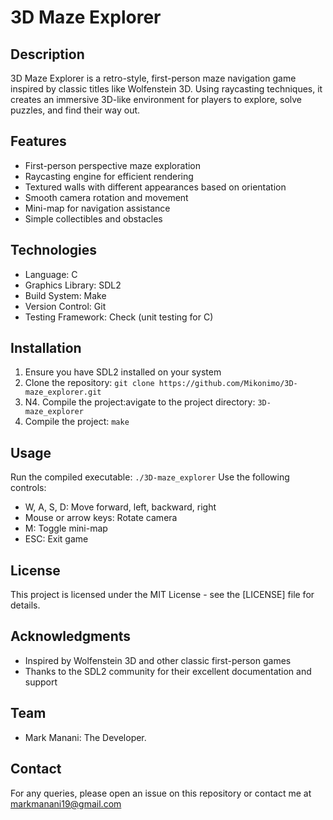 # 3D Maze Explorer

## Description

3D Maze Explorer is a retro-style, first-person maze navigation game inspired by classic titles like Wolfenstein 3D. Using raycasting techniques, it creates an immersive 3D-like environment for players to explore, solve puzzles, and find their way out.

## Features

- First-person perspective maze exploration
- Raycasting engine for efficient rendering
- Textured walls with different appearances based on orientation
- Smooth camera rotation and movement
- Mini-map for navigation assistance
- Simple collectibles and obstacles

## Technologies

- Language: C
- Graphics Library: SDL2
- Build System: Make
- Version Control: Git
- Testing Framework: Check (unit testing for C)

## Installation

1. Ensure you have SDL2 installed on your system
2. Clone the repository: `git clone https://github.com/Mikonimo/3D-maze_explorer.git`
3. N4. Compile the project:avigate to the project directory: `3D-maze_explorer`
4. Compile the project: `make`
## Usage

Run the compiled executable: `./3D-maze_explorer`
Use the following controls:
- W, A, S, D: Move forward, left, backward, right
- Mouse or arrow keys: Rotate camera
- M: Toggle mini-map
- ESC: Exit game

## License

This project is licensed under the MIT License - see the [LICENSE] file for details.
## Acknowledgments

- Inspired by Wolfenstein 3D and other classic first-person games
- Thanks to the SDL2 community for their excellent documentation and support

## Team

- Mark Manani: The Developer.

## Contact

For any queries, please open an issue on this repository or contact me at markmanani19@gmail.com